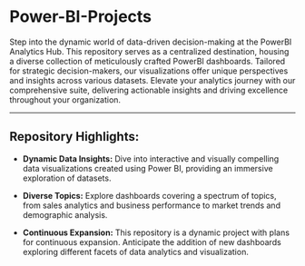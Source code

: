 # Power-BI-Projects

Step into the dynamic world of data-driven decision-making at the PowerBI Analytics Hub. This repository serves as a centralized destination, housing a diverse collection of meticulously crafted PowerBI dashboards. Tailored for strategic decision-makers, our visualizations offer unique perspectives and insights across various datasets. Elevate your analytics journey with our comprehensive suite, delivering actionable insights and driving excellence throughout your organization.

---

## Repository Highlights:

- **Dynamic Data Insights:** Dive into interactive and visually compelling data visualizations created using Power BI, providing an immersive exploration of datasets.

- **Diverse Topics:** Explore dashboards covering a spectrum of topics, from sales analytics and business performance to market trends and demographic analysis.

- **Continuous Expansion:** This repository is a dynamic project with plans for continuous expansion. Anticipate the addition of new dashboards exploring different facets of data analytics and visualization.
